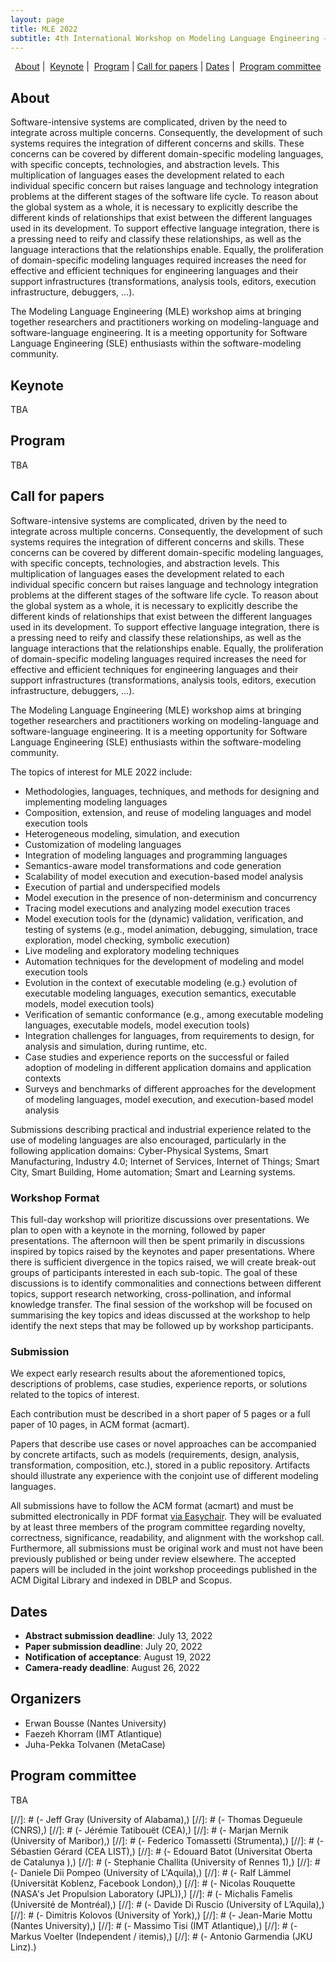 ```yaml
---
layout: page
title: MLE 2022
subtitle: 4th International Workshop on Modeling Language Engineering − 23-25 October, 2022
---
```




<p align="center">
  <a href="#about">About</a> | 
  <a href="#keynote">Keynote</a> | 
  <a href="#program">Program</a> |
  <a href="#call-for-papers">Call for papers</a> |
  <a href="#dates">Dates</a> | 
  <a href="#program-committee">Program committee</a>
</p>

## About

Software-intensive systems are complicated, driven by the need to integrate across multiple concerns.
Consequently, the development of such systems requires the integration of different concerns and skills.
These concerns can be covered by different domain-specific modeling languages, with specific concepts, technologies, and abstraction levels.
This multiplication of languages eases the development related to each individual specific concern but raises language and technology integration problems at the different stages of the software life cycle.
To reason about the global system as a whole, it is necessary to explicitly describe the different kinds of relationships that exist between the different languages used in its development.
To support effective language integration, there is a pressing need to reify and classify these relationships, as well as the language interactions that the relationships enable.
Equally, the proliferation of domain-specific modeling languages required increases the need for effective and efficient techniques for engineering languages and their support infrastructures (transformations, analysis tools, editors, execution infrastructure, debuggers, …).

The Modeling Language Engineering (MLE) workshop aims at bringing together researchers and practitioners working on modeling-language and software-language engineering. It is a meeting opportunity for Software Language Engineering (SLE) enthusiasts within the software-modeling community.


## Keynote

TBA

## Program

TBA

## Call for papers


Software-intensive systems are complicated, driven by the need to integrate across multiple concerns. Consequently, the development of such systems requires the integration of different concerns and skills. These concerns can be covered by different domain-specific modeling languages, with specific concepts, technologies, and abstraction levels. This multiplication of languages eases the development related to each individual specific concern but raises language and technology integration problems at the different stages of the software life cycle. To reason about the global system as a whole, it is necessary to explicitly describe the different kinds of relationships that exist between the different languages used in its development. To support effective language integration, there is a pressing need to reify and classify these relationships, as well as the language interactions that the relationships enable. Equally, the proliferation of domain-specific modeling languages required increases the need for effective and efficient techniques for engineering languages and their support infrastructures (transformations, analysis tools, editors, execution infrastructure, debuggers, …).

The Modeling Language Engineering (MLE) workshop aims at bringing together researchers and practitioners working on modeling-language and software-language engineering. It is a meeting opportunity for Software Language Engineering (SLE) enthusiasts within the software-modeling community.

The topics of interest for MLE 2022 include:


- Methodologies, languages, techniques, and methods for designing and implementing modeling languages
- Composition, extension, and reuse of modeling languages and model execution tools
- Heterogeneous modeling, simulation, and execution
- Customization of modeling languages
- Integration of modeling languages and programming languages
- Semantics-aware model transformations and code generation
- Scalability of model execution and execution-based model analysis
- Execution of partial and underspecified models
- Model execution in the presence of non-determinism and concurrency
- Tracing model executions and analyzing model execution traces
- Model execution tools for the (dynamic) validation, verification, and testing of systems (e.g., model animation, debugging, simulation, trace exploration, model checking, symbolic execution)
- Live modeling and exploratory modeling techniques
- Automation techniques for the development of modeling and model execution tools
- Evolution in the context of executable modeling (e.g.} evolution of executable modeling languages, execution semantics, executable models, model execution tools)
- Verification of semantic conformance (e.g., among executable modeling languages, executable models, model execution tools)
- Integration challenges for languages, from requirements to design, for analysis and simulation, during runtime, etc.
- Case studies and experience reports on the successful or failed adoption of modeling in different application domains and application contexts
- Surveys and benchmarks of different approaches for the development of modeling languages, model execution, and execution-based model analysis

Submissions describing practical and industrial experience related to the use of modeling languages are also encouraged, particularly in the following application domains:
Cyber-Physical Systems, Smart Manufacturing, Industry 4.0;  Internet of Services, Internet of Things; Smart City, Smart Building, Home automation; Smart and Learning systems.


### Workshop Format

This full-day workshop will prioritize discussions over presentations. We plan to open with a keynote in the morning, followed by paper presentations. 
The afternoon will then be spent primarily in discussions inspired by topics raised by the keynotes and paper presentations. 
Where there is sufficient divergence in the topics raised, we will create break-out groups of participants interested in each sub-topic. The goal of these discussions is to identify commonalities and connections between different topics, support research networking, cross-pollination, and informal knowledge transfer. 
The final session of the workshop will be focused on summarising the key topics and ideas discussed at the workshop to help identify the next steps that may be followed up by workshop participants.

### Submission

We expect early research results about the aforementioned topics, descriptions of problems, case studies, experience reports, or solutions related to the topics of interest.

Each contribution must be described in a short paper of 5 pages or a full paper of 10 pages, in ACM format (acmart).

Papers that describe use cases or novel approaches can be accompanied by concrete artifacts, such as models (requirements, design, analysis, transformation, composition, etc.), stored in a public repository. Artifacts should illustrate any experience with the conjoint use of different modeling languages.

All submissions have to follow the ACM format (acmart) and must be submitted electronically in PDF format [via Easychair](https://easychair.org/my/conference?conf=mle2022). They will be evaluated by at least three members of the program committee regarding novelty, correctness, significance, readability, and alignment with the workshop call. 
Furthermore, all submissions must be original work and must not have been previously published or being under review elsewhere. 
The accepted papers will be included in the joint workshop proceedings published in the ACM Digital Library and indexed in DBLP and Scopus.


## Dates

- **Abstract submission deadline**: July 13, 2022
- **Paper submission deadline**: July 20, 2022
- **Notification of acceptance**: August 19, 2022
- **Camera-ready deadline**: August 26, 2022


## Organizers

- Erwan Bousse (Nantes University)
- Faezeh Khorram (IMT Atlantique)
- Juha-Pekka Tolvanen (MetaCase)

## Program committee

TBA

[//]: # (- Jeff Gray (University of Alabama),)
[//]: # (- Thomas Degueule (CNRS),)
[//]: # (- Jérémie Tatibouët (CEA),)
[//]: # (- Marjan Mernik (University of Maribor),)
[//]: # (- Federico Tomassetti (Strumenta),)
[//]: # (- Sébastien Gérard  (CEA LIST),)
[//]: # (- Edouard Batot (Universitat Oberta de Catalunya ),)
[//]: # (- Stephanie Challita  (University of Rennes 1),)
[//]: # (- Daniele Dii Pompeo (University of L'Aquila),)
[//]: # (- Ralf Lämmel (Universität Koblenz, Facebook London),)
[//]: # (- Nicolas Rouquette (NASA's Jet Propulsion Laboratory (JPL)),)
[//]: # (- Michalis Famelis (Université de Montréal),)
[//]: # (- Davide Di Ruscio (University of L’Aquila),)
[//]: # (- Dimitris Kolovos (University of York),)
[//]: # (- Jean-Marie Mottu (Nantes University),)
[//]: # (- Massimo Tisi (IMT Atlantique),)
[//]: # (- Markus Voelter (Independent / itemis),)
[//]: # (- Antonio Garmendia (JKU Linz).)